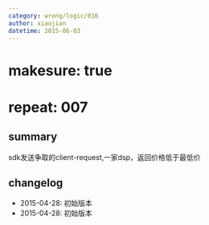 ```yaml
---
category: wrong/logic/016
author: xiaojian
datetime: 2015-06-03
---
```


# makesure: true
# repeat: 007

## summary

sdk发送争取的client-request,一家dsp，返回价格低于最低价

## changelog

- 2015-04-28: 初始版本
- 2015-04-28: 初始版本
